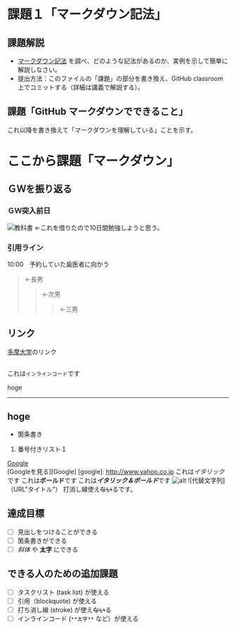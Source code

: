 # 課題１「マークダウン記法」

## 課題解説

- [マークダウン記法](https://guides.github.com/features/mastering-markdown/) を調べ、どのような記法があるのか、実例を示して簡単に解説しなさい。
- 提出方法：このファイルの「課題」の部分を書き換え、GitHub classroom 上でコミットする（詳細は講義で解説する）。

## 課題「GitHub マークダウンでできること」

これ以降を書き換えて「マークダウンを理解している」ことを示す。
# ここから課題「マークダウン」
## ＧＷを振り返る

### ＧＷ突入前日
![教科書](https://images-na.ssl-images-amazon.com/images/I/514OQj8cqfL._SX258_BO1,204,203,200_.jpg "ユニティ教科書")
←これを借りたので10日間勉強しようと思う。

### 引用ライン
10:00　予約していた歯医者に向かう





>←長男
>>←次男
>>>←三男  

## リンク
[多摩大学](https://www.tama.ac.jp/)のリンク

 ## 
これは`インラインコード`です

hoge
***
hoge
---
+ 箇条書き
1. 番号付きリスト１

[Google](http://www.google.co.jp/)  
[Googleを見る][Google]
[google]:  http://www.yahoo.co.jp
これは*イタリック*です
これは**ボールド**です
これは***イタリック＆ボールド***です
![alt](画像URL)
![代替文字列]（URL"タイトル"）
打消し線使え~~ない~~るです。
## 達成目標

- [ ] 見出しをつけることができる
- [ ] 箇条書きができる
- [ ] *斜体* や **太字** にできる

## できる人のための追加課題

- [ ] タスクリスト (task list) が使える
- [ ] 引用（blockquote) が使える
- [ ] 打ち消し線 (stroke) が使え~~ない~~る
- [ ] インラインコード (`**太字**` など）が使える
